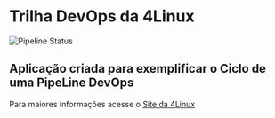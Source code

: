 # Trilha DevOps da 4Linux

<!-- Altere a Flag abaixo com sua URL do seu usuário do Github -->

![Pipeline Status](https://github.com/apsilva1/DevOpsLab-HelloWorld/actions/workflows/pipeline.yml/badge.svg) 


## Aplicação criada para exemplificar o Ciclo de uma PipeLine DevOps


Para maiores informações acesse o [Site da 4Linux](https://www.4linux.com.br/cursos/devops)
